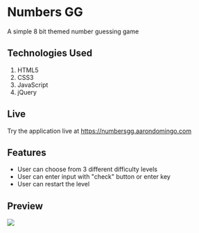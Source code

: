 # Numbers GG

A simple 8 bit themed number guessing game

## Technologies Used

1. HTML5
2. CSS3
3. JavaScript
4. jQuery

## Live

Try the application live at https://numbersgg.aarondomingo.com

## Features

- User can choose from 3 different difficulty levels
- User can enter input with "check" button or enter key
- User can restart the level

## Preview

![](/demo/numbersgg.gif)
